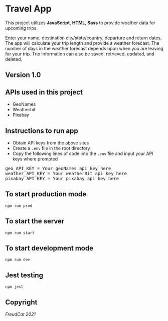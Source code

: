 # Travel App
This project utilizes **JavaScript**, **HTML**, **Sass** to provide weather data for upcoming trips. 

Enter your name, destination city/state/country, departure and return dates. The app will calculate your trip length and provide a weather forecast. The number of days in the weather forecast depends upon when you are leaving for your trip. Trip information can also be saved, retrieved, updated, and deleted.

## Version 1.0

## APIs used in this project 
- GeoNames 
- Weatherbit
- Pixabay

## Instructions to run app 
- Obtain API keys from the above sites 
- Create a `.env` file in the root directory 
- Copy the following lines of code into the `.env` file and input your API keys where prompted

<pre>
geo_API_KEY = Your geoNames api key here
weather_API_KEY = Your weatherBit api key here
pixabay_API_KEY = Your pixabay api key here
</pre>


## To start production mode  
    npm run prod

## To start the server 
    npm run start

## To start development mode  
    npm run dev

## Jest testing 
    npm jest

## Copyright
_FreudCat 2021_
